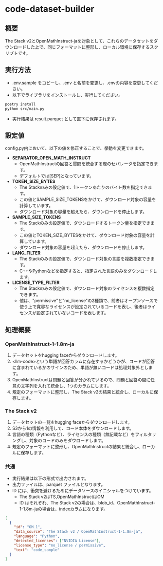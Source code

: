 # code-dataset-builder
## 概要
The Stack v2とOpenMathInstruct-jaを対象として、これらのデータセットをダウンロードした上で、同じフォーマットに整形し、ローカル環境に保存するスクリプトです。

## 実行方法
- .env.sample をコピーし、.env と名前を変更し、.envの内容を変更してください。
- 以下でライブラリをインストールし、実行してください。

```bash
poetry install
python src/main.py
```

- 実行結果は result.parquet として直下に保存されます。
  
## 設定値
config.py内において、以下の値を修正することで、挙動を変更できます。
- __SEPARATOR_OPEN_MATH_INSTRUCT__
  - OpenMathInstructの回答と質問を統合する際のセパレータを指定できます。
  - デフォルトでは[SEP]となっています。
- __TOKEN_SIZE_BYTES__
  - The Stackのみの設定値で、1トークンあたりのバイト数を指定できます。
  - この値とSAMPLE_SIZE_TOKENSをかけて、ダウンロード対象の容量を計算しています。
  - ダウンロード対象の容量を超えたら、ダウンロードを停止します。
- __SAMPLE_SIZE_TOKENS__
  - The Stackのみの設定値で、ダウンロードするトークン量を指定できます。
  - この値とTOKEN_SIZE_BYTESをかけて、ダウンロード対象の容量を計算しています。
  - ダウンロード対象の容量を超えたら、ダウンロードを停止します。
- __LANG_FILTER__
  - The Stackのみの設定値で、ダウンロード対象の言語を複数指定できます。
  - C++やPythonなどを指定すると、指定された言語のみをダウンロードします。
- __LICENSE_TYPE_FILTER__
  - The Stackのみの設定値で、ダウンロード対象のライセンスを複数指定できます。
  - 値は、"permissive"と"no_license"の2種類で、前者はオープンソースで使う上で寛容なライセンスが設定されているコードを表し、後者はライセンスが設定されていないコードを表します。

## 処理概要
### OpenMathInstruct-1-1.8m-ja
1. データセットをhugging faceからダウンロードします。
2. \<llm-code>という単語が回答カラムに存在するかどうかが、コードが回答に含まれているかのサインのため、単語が無いコードは処理対象外とします。
3. OpenMathInstructは問題と回答が分かれているので、問題と回答の間に任意の文字列を入れて統合し、1つのカラムにします。
4. 規定のフォーマットに整形し、The Stack v2の結果と統合し、ローカルに保存します。

### The Stack v2
1. データセットの一覧をhugging faceからダウンロードします。
2. S3から1の情報を利用して、コード本体をダウンロードします。
3. 言語の種類（Pythonなど）、ライセンスの種類（無記載など）をフィルタリングし、対象のコードのみをダウロードします。
4. 規定のフォーマットに整形し、OpenMathInstructの結果と統合し、ローカルに保存します。

### 共通
- 実行結果は以下の形式で出力されます。
- 出力ファイルは、parquet ファイルとなります。
- ID には、衝突を避けるためにデータソースのイニシャルをつけています。
  - The Stack v2はTS,OpenMathInstructはOM
  - ID はそれぞれ、The Stack v2の場合は、blob_id、OpenMathInstruct-1-1.8m-jaの場合は、indexカラムになります。

```json
[
  {
    "id": "OM_1",
    "data_source": "The Stack v2 / OpenMathInstruct-1-1.8m-ja",
    "language": "Python",
    "detected_licenses": ["NVIDIA License"],
    "license_type": "no_license / permissive",
    "text": "code_sample"
  }
]
```
